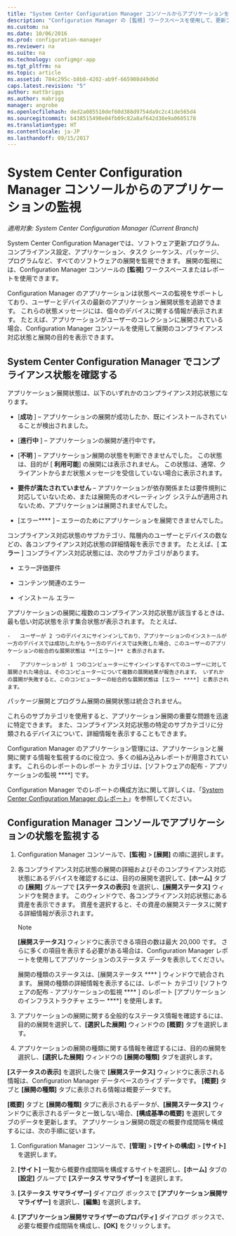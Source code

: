```yaml
---
title: "System Center Configuration Manager コンソールからアプリケーションを監視する | Microsoft Docs"
description: "Configuration Manager の [監視] ワークスペースを使用して、更新プログラム、コンプライアンス設定、アプリケーションなどのソフトウェアの展開を監視します。"
ms.custom: na
ms.date: 10/06/2016
ms.prod: configuration-manager
ms.reviewer: na
ms.suite: na
ms.technology: configmgr-app
ms.tgt_pltfrm: na
ms.topic: article
ms.assetid: 784c295c-b8b8-4202-ab9f-665908d49d6d
caps.latest.revision: "5"
author: mattbriggs
ms.author: mabrigg
manager: angrobe
ms.openlocfilehash: ded2a085510def60d388d9754da9c2c41de565d4
ms.sourcegitcommit: b438515490e04fb09c82a8af642d38e9a0605178
ms.translationtype: HT
ms.contentlocale: ja-JP
ms.lasthandoff: 09/15/2017
---
```

# <a name="monitor-applications-from-the-system-center-configuration-manager-console"></a>System Center Configuration Manager コンソールからのアプリケーションの監視

*適用対象: System Center Configuration Manager (Current Branch)*


System Center Configuration Managerでは、ソフトウェア更新プログラム、コンプライアンス設定、アプリケーション、タスク シーケンス、パッケージ、プログラムなど、すべてのソフトウェアの展開を監視できます。 展開の監視には、Configuration Manager コンソールの **[監視]** ワークスペースまたはレポートを使用できます。  

 Configuration Manager のアプリケーションは状態ベースの監視をサポートしており、ユーザーとデバイスの最新のアプリケーション展開状態を追跡できます。 これらの状態メッセージには、個々のデバイスに関する情報が表示されます。 たとえば、アプリケーションがユーザーのコレクションに展開されている場合、Configuration Manager コンソールを使用して展開のコンプライアンス対応状態と展開の目的を表示できます。  

## <a name="learn-about-compliance-states-in-system-center-configuration-manager"></a>System Center Configuration Manager でコンプライアンス状態を確認する
 アプリケーション展開状態は、以下のいずれかのコンプライアンス対応状態になります。  

-   [**成功** ] – アプリケーションの展開が成功したか、既にインストールされていることが検出されました。  

-   [**進行中** ] – アプリケーションの展開が進行中です。  

-   [**不明** ] – アプリケーション展開の状態を判断できませんでした。 この状態は、目的が [ **利用可能**] の展開には表示されません。 この状態は、通常、クライアントからまだ状態メッセージを受信していない場合に表示されます。  

-   **要件が満たされていません** – アプリケーションが依存関係または要件規則に対応していないため、または展開先のオペレーティング システムが適用されないため、アプリケーションは展開されませんでした。  

-   [エラー**** ] – エラーのためにアプリケーションを展開できませんでした。  

コンプライアンス対応状態のサブカテゴリ、階層内のユーザーとデバイスの数などの、各コンプライアンス対応状態の詳細情報を表示できます。 たとえば、[ **エラー** ] コンプライアンス対応状態には、次のサブカテゴリがあります。  

-   エラー評価要件  

-   コンテンツ関連のエラー  

-   インストール エラー  

 アプリケーションの展開に複数のコンプライアンス対応状態が該当するときは、最も低い対応状態を示す集合状態が表示されます。 たとえば、  

    -   ユーザーが 2 つのデバイスにサインインしており、アプリケーションのインストールが一方のデバイスでは成功したがもう一方のデバイスでは失敗した場合、このユーザーのアプリケーションの総合的な展開状態は **[エラー]** と表示されます。  

    -   アプリケーションが 1 つのコンピューターにサインインするすべてのユーザーに対して展開された場合は、そのコンピューターについて複数の展開結果が報告されます。 いずれかの展開が失敗すると、このコンピューターの総合的な展開状態は [エラー ****] と表示されます。  

パッケージ展開とプログラム展開の展開状態は統合されません。  

 これらのサブカテゴリを使用すると、アプリケーション展開の重要な問題を迅速に特定できます。 また、コンプライアンス対応状態の特定のサブカテゴリに分類されるデバイスについて、詳細情報を表示することもできます。  

 Configuration Manager のアプリケーション管理には、アプリケーションと展開に関する情報を監視するのに役立つ、多くの組み込みレポートが用意されています。 これらのレポートのレポート カテゴリは、[ソフトウェアの配布 - アプリケーションの監視 ****] です。  

 Configuration Manager でのレポートの構成方法に関して詳しくは、「[System Center Configuration Manager のレポート](../../core/servers/manage/reporting.md)」を参照してください。  

## <a name="monitor-the-state-of-an-application-in-the-configuration-manager-console"></a>Configuration Manager コンソールでアプリケーションの状態を監視する  

1.  Configuration Manager コンソールで、**[監視]** > **[展開]** の順に選択します。  

3.  各コンプライアンス対応状態の展開の詳細およびそのコンプライアンス対応状態にあるデバイスを確認するには、目的の展開を選択して、**[ホーム]** タブの **[展開]** グループで **[ステータスの表示]** を選択し、**[展開ステータス]** ウィンドウを開きます。 このウィンドウで、各コンプライアンス対応状態にある資産を表示できます。 資産を選択すると、その資産の展開ステータスに関する詳細情報が表示されます。  

    > [!NOTE]  
    >  **[展開ステータス]** ウィンドウに表示できる項目の数は最大 20,000 です。 さらに多くの項目を表示する必要がある場合は、Configuration Manager レポートを使用してアプリケーションのステータス データを表示してください。  
    >   
    >  展開の種類のステータスは、[展開ステータス **** ] ウィンドウで統合されます。 展開の種類の詳細情報を表示するには、レポート カテゴリ [ソフトウェアの配布 - アプリケーションの監視 **** ] のレポート [アプリケーションのインフラストラクチャ エラー ****] を使用します。  

4.  アプリケーションの展開に関する全般的なステータス情報を確認するには、目的の展開を選択して、**[選択した展開]** ウィンドウの **[概要]** タブを選択します。  

5.  アプリケーションの展開の種類に関する情報を確認するには、目的の展開を選択し、**[選択した展開]** ウィンドウの **[展開の種類]** タブを選択します。  

**[ステータスの表示]** を選択した後で **[展開ステータス]** ウィンドウに表示される情報は、Configuration Manager データベースのライブ データです。 **[概要]** タブと **[展開の種類]** タブに表示される情報は概要データです。

**[概要]** タブと **[展開の種類]** タブに表示されるデータが、**[展開ステータス]** ウィンドウに表示されるデータと一致しない場合、**[構成基準の概要]** を選択してタブのデータを更新します。 アプリケーション展開の既定の概要作成間隔を構成するには、次の手順に従います。  

1. Configuration Manager コンソールで、**[管理]** > **[サイトの構成]** > **[サイト]** を選択します。

2. **[サイト]** 一覧から概要作成間隔を構成するサイトを選択し、**[ホーム]** タブの **[設定]** グループで **[ステータス サマライザー]** を選択します。

3. **[ステータス サマライザー]** ダイアログ ボックスで **[アプリケーション展開サマライザー]** を選択し、**[編集]** を選択します。  

4. **[アプリケーション展開サマライザーのプロパティ]** ダイアログ ボックスで、必要な概要作成間隔を構成し、**[OK]** をクリックします。  
